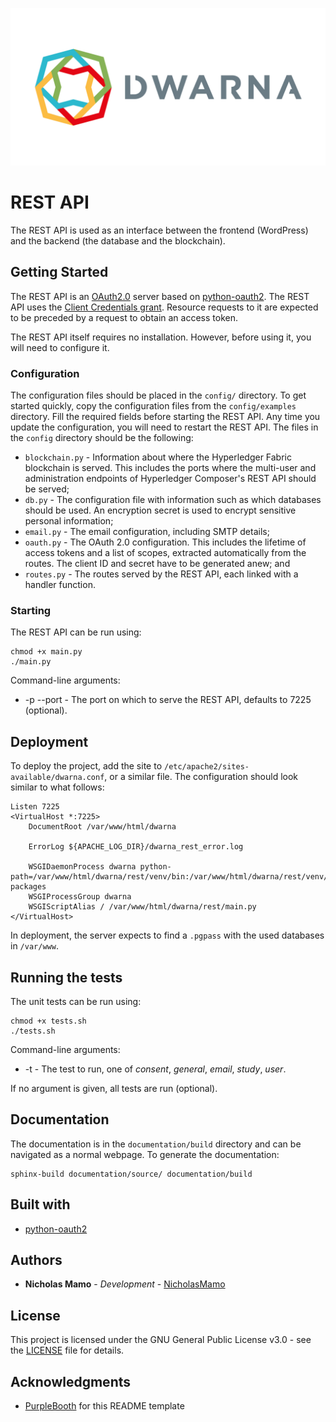 ![](https://github.com/NicholasMamo/dwarna/raw/master/assets/logo.png "Dwarna Logo")

# REST API

The REST API is used as an interface between the frontend (WordPress) and the backend (the database and the blockchain).

## Getting Started

The REST API is an [OAuth2.0](https://tools.ietf.org/html/rfc6749) server based on [python-oauth2](https://github.com/wndhydrnt/python-oauth2).
The REST API uses the [Client Credentials grant](https://tools.ietf.org/html/rfc6749#section-1.3.4).
Resource requests to it are expected to be preceded by a request to obtain an access token.

The REST API itself requires no installation.
However, before using it, you will need to configure it.

### Configuration

The configuration files should be placed in the `config/` directory.
To get started quickly, copy the configuration files from the `config/examples` directory.
Fill the required fields before starting the REST API.
Any time you update the configuration, you will need to restart the REST API.
The files in the `config` directory should be the following:

- `blockchain.py` - Information about where the Hyperledger Fabric blockchain is served.
					This includes the ports where the multi-user and administration endpoints of Hyperledger Composer's REST API should be served;
- `db.py` - 		The configuration file with information such as which databases should be used.
					An encryption secret is used to encrypt sensitive personal information;
- `email.py` - 		The email configuration, including SMTP details;
- `oauth.py` - 		The OAuth 2.0 configuration.
 					This includes the lifetime of access tokens and a list of scopes, extracted automatically from the routes.
					The client ID and secret have to be generated anew; and
- `routes.py` - 	The routes served by the REST API, each linked with a handler function.

### Starting

The REST API can be run using:

 	chmod +x main.py
	./main.py

Command-line arguments:

* -p --port - The port on which to serve the REST API, defaults to 7225 (optional).

## Deployment

To deploy the project, add the site to `/etc/apache2/sites-available/dwarna.conf`, or a similar file.
The configuration should look similar to what follows:

```
Listen 7225
<VirtualHost *:7225>
    DocumentRoot /var/www/html/dwarna

    ErrorLog ${APACHE_LOG_DIR}/dwarna_rest_error.log

    WSGIDaemonProcess dwarna python-path=/var/www/html/dwarna/rest/venv/bin:/var/www/html/dwarna/rest/venv/lib/python3.7/site-packages
    WSGIProcessGroup dwarna
    WSGIScriptAlias / /var/www/html/dwarna/rest/main.py
</VirtualHost>
```

In deployment, the server expects to find a `.pgpass` with the used databases in `/var/www`.

## Running the tests

The unit tests can be run using:

 	chmod +x tests.sh
	./tests.sh

Command-line arguments:

* -t - The test to run, one of _consent_, _general_, _email_, _study_, _user_.

If no argument is given, all tests are run (optional).

## Documentation

The documentation is in the `documentation/build` directory and can be navigated as a normal webpage.
To generate the documentation:

	sphinx-build documentation/source/ documentation/build

## Built with

* [python-oauth2](https://github.com/wndhydrnt/python-oauth2)

## Authors

* **Nicholas Mamo** - *Development* - [NicholasMamo](https://github.com/NicholasMamo)

## License

This project is licensed under the GNU General Public License v3.0 - see the [LICENSE](LICENSE) file for details.

## Acknowledgments

* [PurpleBooth](https://gist.github.com/PurpleBooth/109311bb0361f32d87a2) for this README template
